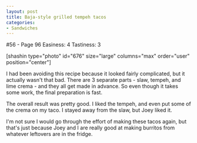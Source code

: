 ```yaml
---
layout: post
title: Baja-style grilled tempeh tacos
categories:
- Sandwiches
---
```


#56 - Page 96
Easiness: 4
Tastiness: 3

[shashin type="photo" id="676" size="large" columns="max" order="user" position="center"]

I had been avoiding this recipe because it looked fairly complicated, but it actually wasn't that bad. There are 3 separate parts - slaw, tempeh, and lime crema - and they all get made in advance. So even though it takes some work, the final preparation is fast.

The overall result was pretty good. I liked the tempeh, and even put some of the crema on my taco. I stayed away from the slaw, but Joey liked it.

I'm not sure I would go through the effort of making these tacos again, but that's just because Joey and I are really good at making burritos from whatever leftovers are in the fridge.
